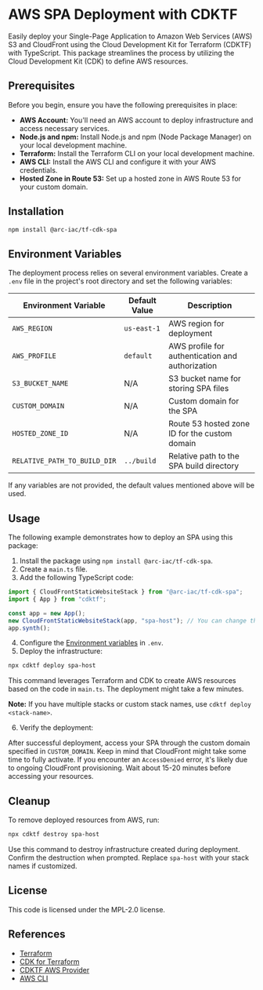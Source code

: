 # AWS SPA Deployment with CDKTF

Easily deploy your Single-Page Application to Amazon Web Services (AWS) S3 and CloudFront using the Cloud Development Kit for Terraform (CDKTF) with TypeScript. This package streamlines the process by utilizing the Cloud Development Kit (CDK) to define AWS resources.

## Prerequisites

Before you begin, ensure you have the following prerequisites in place:

- **AWS Account:** You'll need an AWS account to deploy infrastructure and access necessary services.
- **Node.js and npm:** Install Node.js and npm (Node Package Manager) on your local development machine.
- **Terraform:** Install the Terraform CLI on your local development machine.
- **AWS CLI:** Install the AWS CLI and configure it with your AWS credentials.
- **Hosted Zone in Route 53:** Set up a hosted zone in AWS Route 53 for your custom domain.

## Installation

```bash
npm install @arc-iac/tf-cdk-spa
```

## Environment Variables

The deployment process relies on several environment variables. Create a `.env` file in the project's root directory and set the following variables:

| Environment Variable         | Default Value | Description                                      |
| ---------------------------- | ------------- | ------------------------------------------------ |
| `AWS_REGION`                 | `us-east-1`   | AWS region for deployment                        |
| `AWS_PROFILE`                | `default`     | AWS profile for authentication and authorization |
| `S3_BUCKET_NAME`             | N/A           | S3 bucket name for storing SPA files             |
| `CUSTOM_DOMAIN`              | N/A           | Custom domain for the SPA                        |
| `HOSTED_ZONE_ID`             | N/A           | Route 53 hosted zone ID for the custom domain    |
| `RELATIVE_PATH_TO_BUILD_DIR` | `../build`    | Relative path to the SPA build directory         |

If any variables are not provided, the default values mentioned above will be used.

## Usage

The following example demonstrates how to deploy an SPA using this package:

1. Install the package using `npm install @arc-iac/tf-cdk-spa`.
2. Create a `main.ts` file.
3. Add the following TypeScript code:

```typescript
import { CloudFrontStaticWebsiteStack } from "@arc-iac/tf-cdk-spa";
import { App } from "cdktf";

const app = new App();
new CloudFrontStaticWebsiteStack(app, "spa-host"); // You can change the stack name ("spa-host") as needed.
app.synth();
```

4. Configure the [Environment variables](#environment-variables) in `.env`.
5. Deploy the infrastructure:

```bash
npx cdktf deploy spa-host
```

This command leverages Terraform and CDK to create AWS resources based on the code in `main.ts`. The deployment might take a few minutes.

**Note:** If you have multiple stacks or custom stack names, use `cdktf deploy <stack-name>`.

6. Verify the deployment:

After successful deployment, access your SPA through the custom domain specified in `CUSTOM_DOMAIN`. Keep in mind that CloudFront might take some time to fully activate. If you encounter an `AccessDenied` error, it's likely due to ongoing CloudFront provisioning. Wait about 15-20 minutes before accessing your resources.

## Cleanup

To remove deployed resources from AWS, run:

```bash
npx cdktf destroy spa-host
```

Use this command to destroy infrastructure created during deployment. Confirm the destruction when prompted. Replace `spa-host` with your stack names if customized.

## License

This code is licensed under the MPL-2.0 license.

## References

- [Terraform](https://www.terraform.io/)
- [CDK for Terraform](https://developer.hashicorp.com/terraform/cdktf)
- [CDKTF AWS Provider](https://github.com/cdktf/cdktf-provider-aws)
- [AWS CLI](https://aws.amazon.com/cli/)
